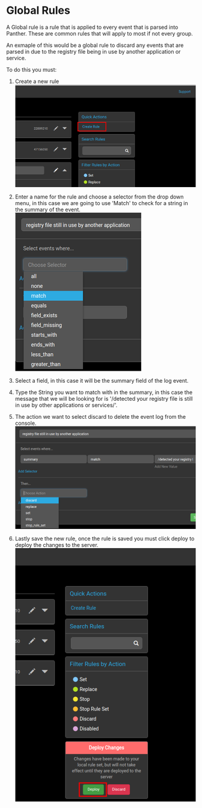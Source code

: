 
# Global Rules

A Global rule is a rule that is applied to every event that is parsed into Panther. These are common rules that will apply to most if not every group.

An exmaple of this would be a global rule to discard any events that are parsed in due to the registry file being in use by another application or service.

To do this you must:

1. Create a new rule
![](_media/CreateGlobalRule7.png)


2. Enter a name for the rule and choose a selector from the drop down menu, in this case we are going to use 'Match' to check for a string in the summary of the event.
![](_media/CreateGlobalRule4.png)

3. Select a field, in this case it will be the summary field of the log event.

4. Type the String you want to match with in the summary, in this case the message that we will be looking for is '/detected your registry file is still in use by other applications or services/'.

5. The action we want to select discard to delete the event log from the console.
![](_media/CreateGlobalRule6.png)

6. Lastly save the new rule, once the rule is saved you must click deploy to deploy the changes to the server.
![](_media/CreateGlobalRule9.png)
